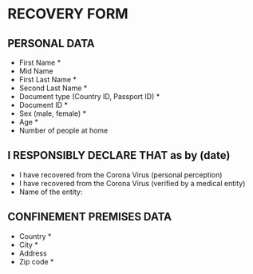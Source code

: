 # RECOVERY FORM
## PERSONAL DATA
* First Name * 
* Mid Name 
* First Last Name * 
* Second Last Name * 
* Document type (Country ID, Passport ID) * 
* Document ID * 
* Sex (male, female) * 
* Age * 
* Number of people at home

## I RESPONSIBLY DECLARE THAT as by (date)
* I have recovered from the Corona Virus (personal perception)
* I have recovered from the Corona Virus (verified by a medical entity)
* Name of the entity:

## CONFINEMENT PREMISES DATA
* Country *
* City *
* Address
* Zip code *



